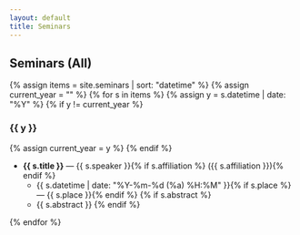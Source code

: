 ```yaml
---
layout: default
title: Seminars
---
```


## Seminars (All)

{% assign items = site.seminars | sort: "datetime" %}
{% assign current_year = "" %}
{% for s in items %}
{% assign y = s.datetime | date: "%Y" %}
{% if y != current_year %}
### {{ y }}
{% assign current_year = y %}
{% endif %}

- **{{ s.title }}** — {{ s.speaker }}{% if s.affiliation %} ({{ s.affiliation }}){% endif %}
  - {{ s.datetime | date: "%Y-%m-%d (%a) %H:%M" }}{% if s.place %} — {{ s.place }}{% endif %}
  {% if s.abstract %}
  - {{ s.abstract }}
  {% endif %}

{% endfor %}